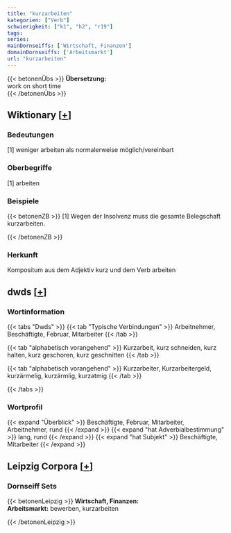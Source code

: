 ```yaml
---
title: "kurzarbeiten"
kategorien: ["Verb"]
schwierigkeit: ["k1", "h2", "r19"]
tags:
series:
mainDornseiffs: ['Wirtschaft, Finanzen']
domainDornseiffs: ['Arbeitsmarkt']
url: "kurzarbeiten"
---
```


{{< betonenÜbs >}}
**Übersetzung:**  
work on short time  
{{< /betonenÜbs >}}

## Wiktionary [[+](https://de.wiktionary.org/wiki/kurzarbeiten)]

### Bedeutungen
[1] weniger arbeiten als normalerweise möglich/vereinbart  

### Oberbegriffe
[1] arbeiten  

### Beispiele
{{< betonenZB >}}
[1] Wegen der Insolvenz muss die gesamte Belegschaft kurzarbeiten.  

{{< /betonenZB >}}
### Herkunft
Kompositum aus dem Adjektiv kurz und dem Verb arbeiten  



## dwds [[+](https://www.dwds.de/wb/kurzarbeiten)]

### Wortinformation
{{< tabs "Dwds" >}}
{{< tab "Typische Verbindungen" >}}
Arbeitnehmer, Beschäftigte, Februar, Mitarbeiter
{{< /tab >}}

{{< tab "alphabetisch vorangehend" >}}
Kurzarbeit, kurz schneiden, kurz halten, kurz geschoren, kurz geschnitten
{{< /tab >}}

{{< tab "alphabetisch vorangehend" >}}
Kurzarbeiter, Kurzarbeitergeld, kurzärmelig, kurzärmlig, kurzatmig
{{< /tab >}}

{{< /tabs >}}

### Wortprofil
{{< expand "Überblick" >}} Beschäftigte, Februar, Mitarbeiter, Arbeitnehmer, rund {{< /expand >}}
{{< expand "hat Adverbialbestimmung" >}} lang, rund {{< /expand >}}
{{< expand "hat Subjekt" >}} Beschäftigte, Mitarbeiter {{< /expand >}}

## Leipzig Corpora [[+](https://corpora.uni-leipzig.de/en/res?word=kurzarbeiten&corpusId=deu_newscrawl-public_2018)]

### Dornseiff Sets
{{< betonenLeipzig >}}
**Wirtschaft, Finanzen:**  
**Arbeitsmarkt:** bewerben, kurzarbeiten  

{{< /betonenLeipzig >}}
